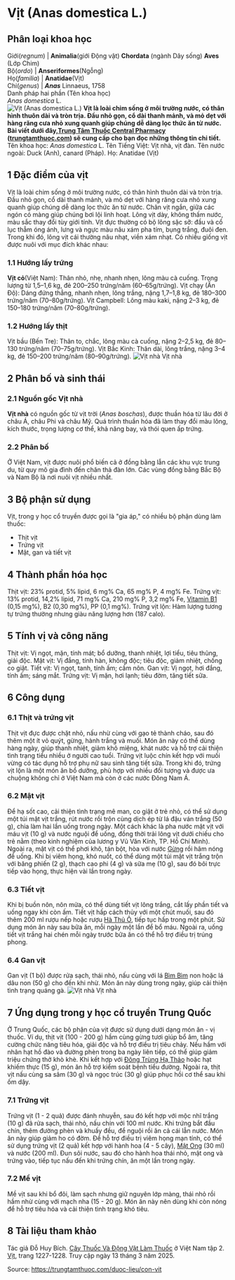 # Vịt (Anas domestica L.)

Phân loại khoa học   
---  
Giới(_regnum_) |  **Animalia**(giới Động vật) **Chordata** (ngành Dây sống) **Aves** (Lớp Chim)  
Bộ(_ordo_) |  **Anseriformes**(Ngỗng)  
Họ(_familia_) |  **Anatidae**(Vịt)  
Chi(_genus_) |  _**Anas**_ Linnaeus, 1758  
Danh pháp hai phần (Tên khoa học)   
_Anas domestica_ L.  
![Vịt \(Anas domestica L.\)](https://trungtamthuoc.com/images/others/vit-nha-1-2003.jpg)
**Vịt là loài chim sống ở môi trường nước, có thân hình thuôn dài và tròn trịa. Đầu nhỏ gọn, cổ dài thanh mảnh, và mỏ dẹt với hàng răng cưa nhỏ xung quanh giúp chúng dễ dàng lọc thức ăn từ nước. Bài viết dưới đây,[Trung Tâm Thuốc Central Pharmacy](https://trungtamthuoc.com/ "Trung Tâm Thuốc Central Pharmacy") ([trungtamthuoc.com](https://trungtamthuoc.com/ "trungtamthuoc.com")) sẽ cung cấp cho bạn đọc những thông tin chi tiết.**
Tên khoa học: _Anas domestica_ L.
Tên Tiếng Việt: Vịt nhà, vịt đàn.
Tên nước ngoài: Duck (Anh), canard (Pháp).
Họ: Anatidae (Vịt)
##  1 Đặc điểm của vịt
Vịt là loài chim sống ở môi trường nước, có thân hình thuôn dài và tròn trịa. Đầu nhỏ gọn, cổ dài thanh mảnh, và mỏ dẹt với hàng răng cưa nhỏ xung quanh giúp chúng dễ dàng lọc thức ăn từ nước. Chân vịt ngắn, giữa các ngón có màng giúp chúng bơi lội linh hoạt. Lông vịt dày, không thấm nước, màu sắc thay đổi tùy giới tính. Vịt đực thường có bộ lông sặc sỡ: đầu và cổ lục thẫm óng ánh, lưng và ngực màu nâu xám pha tím, bụng trắng, đuôi đen. Trong khi đó, lông vịt cái thường nâu nhạt, viền xám nhạt.
Có nhiều giống vịt được nuôi với mục đích khác nhau:
### 1.1 Hướng lấy trứng
**Vịt cỏ**(Việt Nam): Thân nhỏ, nhẹ, nhanh nhẹn, lông màu cà cuống. Trọng lượng từ 1,5–1,6 kg, đẻ 200–250 trứng/năm (60–65g/trứng).
Vịt chạy (Ấn Độ): Dáng đứng thẳng, nhanh nhẹn, lông trắng, nặng 1,7–1,8 kg, đẻ 180–300 trứng/năm (70–80g/trứng).
Vịt Campbell: Lông màu kaki, nặng 2–3 kg, đẻ 150–180 trứng/năm (70–80g/trứng).
### 1.2 Hướng lấy thịt
Vịt bầu (Bến Tre): Thân to, chắc, lông màu cà cuống, nặng 2–2,5 kg, đẻ 80–130 trứng/năm (70–75g/trứng).
Vịt Bắc Kinh: Thân dài, lông trắng, nặng 3–4 kg, đẻ 150–200 trứng/năm (80–90g/trứng).
![Vịt nhà](https://trungtamthuoc.com/images/item/vit-nha-3.jpg) Vịt nhà
##  2 Phân bố và sinh thái
### 2.1 Nguồn gốc Vịt nhà
**Vịt nhà** có nguồn gốc từ vịt trời (_Anas boschas_), được thuần hóa từ lâu đời ở châu Á, châu Phi và châu Mỹ. Quá trình thuần hóa đã làm thay đổi màu lông, kích thước, trọng lượng cơ thể, khả năng bay, và thói quen ấp trứng.
### 2.2 Phân bố
Ở Việt Nam, vịt được nuôi phổ biến cả ở đồng bằng lẫn các khu vực trung du, từ quy mô gia đình đến chăn thả đàn lớn. Các vùng đồng bằng Bắc Bộ và Nam Bộ là nơi nuôi vịt nhiều nhất.
##  3 Bộ phận sử dụng
Vịt, trong y học cổ truyền được gọi là "gia áp," có nhiều bộ phận dùng làm thuốc:
  * Thịt vịt
  * Trứng vịt
  * Mật, gan và tiết vịt


##  4 Thành phần hóa học
Thịt vịt: 23% protid, 5% lipid, 6 mg% Ca, 65 mg% P, 4 mg% Fe.
Trứng vịt: 13% protid, 14,2% lipid, 71 mg% Ca, 210 mg% P, 3,2 mg% Fe, [Vitamin B1](https://trungtamthuoc.com/hoat-chat/vitamin-b1 "Vitamin B1") (0,15 mg%), B2 (0,30 mg%), PP (0,1 mg%).
Trứng vịt lộn: Hàm lượng tương tự trứng thường nhưng giàu năng lượng hơn (187 calo).
##  5 Tính vị và công năng
Thịt vịt: Vị ngọt, mặn, tính mát; bổ dưỡng, thanh nhiệt, lợi tiểu, tiêu thũng, giải độc.
Mật vịt: Vị đắng, tính hàn, không độc; tiêu độc, giảm nhiệt, chống co giật.
Tiết vịt: Vị ngọt, tanh, tính ấm; cầm nôn.
Gan vịt: Vị ngọt, hơi đắng, tính ấm; sáng mắt.
Trứng vịt: Vị mặn, hơi lạnh; tiêu đờm, tăng tiết sữa.
##  6 Công dụng
### 6.1 Thịt và trứng vịt
Thịt vịt đực được chặt nhỏ, nấu nhừ cùng với gạo tẻ thành cháo, sau đó thêm một ít vỏ quýt, gừng, hành trắng và muối. Món ăn này có thể dùng hàng ngày, giúp thanh nhiệt, giảm khô miệng, khát nước và hỗ trợ cải thiện tình trạng tiểu nhiều ở người cao tuổi.
Trứng vịt luộc chín kết hợp với muối vừng có tác dụng hỗ trợ phụ nữ sau sinh tăng tiết sữa. Trong khi đó, trứng vịt lộn là một món ăn bổ dưỡng, phù hợp với nhiều đối tượng và được ưa chuộng không chỉ ở Việt Nam mà còn ở các nước Đông Nam Á.
### 6.2 Mật vịt
Để hạ sốt cao, cải thiện tình trạng mê man, co giật ở trẻ nhỏ, có thể sử dụng một túi mật vịt trắng, rút nước rồi trộn cùng dịch ép từ lá đậu ván trắng (50 g), chia làm hai lần uống trong ngày. Một cách khác là pha nước mật vịt với máu vịt (10 g) và nước nguội để uống, đồng thời trải lông vịt dưới chiếu cho trẻ nằm (theo kinh nghiệm của lương y Vũ Văn Kính, TP. Hồ Chí Minh). Ngoài ra, mật vịt có thể phơi khô, tán bột, hòa với nước [Gừng](https://trungtamthuoc.com/duoc-lieu/gung-14 "Gừng") rồi hâm nóng để uống.
Khi bị viêm họng, khó nuốt, có thể dùng một túi mật vịt trắng trộn với băng phiến (2 g), thạch cao phi (4 g) và sữa mẹ (10 g), sau đó bôi trực tiếp vào họng, thực hiện vài lần trong ngày.
### 6.3 Tiết vịt
Khi bị buồn nôn, nôn mửa, có thể dùng tiết vịt lông trắng, cắt lấy phần tiết và uống ngay khi còn ấm.
Tiết vịt hấp cách thủy với một chút muối, sau đó thêm 200 ml rượu nếp hoặc rượu [Hà Thủ Ô](https://trungtamthuoc.com/duoc-lieu/ha-thu-o "Hà Thủ Ô"), tiếp tục hấp trong một phút. Sử dụng món ăn này sau bữa ăn, mỗi ngày một lần để bổ máu. Ngoài ra, uống tiết vịt trắng hai chén mỗi ngày trước bữa ăn có thể hỗ trợ điều trị trúng phong.
### 6.4 Gan vịt
Gan vịt (1 bộ) được rửa sạch, thái nhỏ, nấu cùng với lá [Bìm Bìm](https://trungtamthuoc.com/duoc-lieu/bim-bim-72 "Bìm Bìm") non hoặc lá dâu non (50 g) cho đến khi nhừ. Món ăn này dùng trong ngày, giúp cải thiện tình trạng quáng gà.
![Vịt nhà](https://trungtamthuoc.com/images/item/vit-nha-2.jpg) Vịt nhà
##  7 Ứng dụng trong y học cổ truyền Trung Quốc
Ở Trung Quốc, các bộ phận của vịt được sử dụng dưới dạng món ăn - vị thuốc. Ví dụ, thịt vịt (100 - 200 g) hầm cùng gừng tươi giúp bổ âm, tăng cường chức năng tiêu hóa, giải độc và hỗ trợ điều trị tiêu chảy. Nếu hầm với nhân hạt hồ đào và đường phèn trong ba ngày liên tiếp, có thể giúp giảm triệu chứng thở khò khè. Khi kết hợp với [Đông Trùng Hạ Thảo](https://trungtamthuoc.com/duoc-lieu/dong-trung-ha-thao-68 "Đông Trùng Hạ Thảo") hoặc hạt khiếm thực (15 g), món ăn hỗ trợ kiểm soát bệnh tiểu đường. Ngoài ra, thịt vịt nấu cùng sa sâm (30 g) và ngọc trúc (30 g) giúp phục hồi cơ thể sau khi ốm dậy.
### 7.1 Trứng vịt
Trứng vịt (1 - 2 quả) được đánh nhuyễn, sau đó kết hợp với mộc nhĩ trắng (10 g) đã rửa sạch, thái nhỏ, nấu chín với 100 ml nước. Khi trứng bắt đầu chín, thêm đường phèn và khuấy đều, để nguội rồi ăn cả cái lẫn nước. Món ăn này giúp giảm ho có đờm.
Để hỗ trợ điều trị viêm họng mạn tính, có thể sử dụng trứng vịt (2 quả) kết hợp với hành hoa (4 - 5 cây), [Mật Ong](https://trungtamthuoc.com/duoc-lieu/mat-ong "Mật Ong") (30 ml) và nước (200 ml). Đun sôi nước, sau đó cho hành hoa thái nhỏ, mật ong và trứng vào, tiếp tục nấu đến khi trứng chín, ăn một lần trong ngày.
### 7.2 Mề vịt
Mề vịt sau khi bổ đôi, làm sạch nhưng giữ nguyên lớp màng, thái nhỏ rồi hầm nhừ cùng với mạch nha (15 - 20 g). Món ăn này nên dùng khi còn nóng để hỗ trợ tiêu hóa và cải thiện tình trạng khó tiêu.
##  8 Tài liệu tham khảo
Tác giả Đỗ Huy Bích. [Cây Thuốc Và Động Vật Làm Thuốc](https://trungtamthuoc.com/bai-viet/doc-online-va-tai-mien-phi-pdf-sach-cay-thuoc-va-dong-vat-lam-thuoc-o-viet-nam "Cây Thuốc Và Động Vật Làm Thuốc") ở Việt Nam tập 2. [Vịt](https://trungtamthuoc.com/upload/pdf/cay-thuoc-va-dong-vat-lam-thuoc-tap-2-trungtamthuoc.com.pdf), trang 1227-1228. Truy cập ngày 13 tháng 3 năm 2025.


Source: https://trungtamthuoc.com/duoc-lieu/con-vit